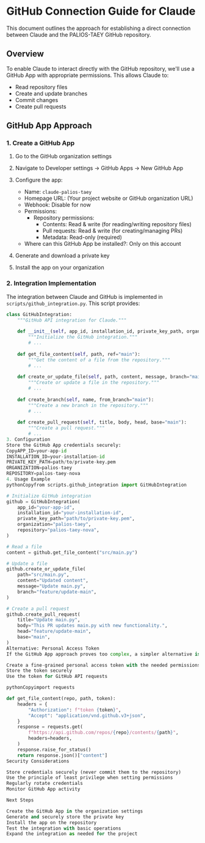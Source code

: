 # GitHub Connection Guide for Claude

This document outlines the approach for establishing a direct connection between Claude and the PALIOS-TAEY GitHub repository.

## Overview

To enable Claude to interact directly with the GitHub repository, we'll use a GitHub App with appropriate permissions. This allows Claude to:
- Read repository files
- Create and update branches
- Commit changes
- Create pull requests

## GitHub App Approach

### 1. Create a GitHub App

1. Go to the GitHub organization settings
2. Navigate to Developer settings → GitHub Apps → New GitHub App
3. Configure the app:
   - Name: `claude-palios-taey`
   - Homepage URL: (Your project website or GitHub organization URL)
   - Webhook: Disable for now
   - Permissions:
     - Repository permissions:
       - Contents: Read & write (for reading/writing repository files)
       - Pull requests: Read & write (for creating/managing PRs)
       - Metadata: Read-only (required)
   - Where can this GitHub App be installed?: Only on this account

4. Generate and download a private key
5. Install the app on your organization

### 2. Integration Implementation

The integration between Claude and GitHub is implemented in `scripts/github_integration.py`. This script provides:

```python
class GitHubIntegration:
    """GitHub API integration for Claude."""
    
    def __init__(self, app_id, installation_id, private_key_path, organization, repository):
        """Initialize the GitHub integration."""
        # ...
    
    def get_file_content(self, path, ref="main"):
        """Get the content of a file from the repository."""
        # ...
    
    def create_or_update_file(self, path, content, message, branch="main"):
        """Create or update a file in the repository."""
        # ...
    
    def create_branch(self, name, from_branch="main"):
        """Create a new branch in the repository."""
        # ...
    
    def create_pull_request(self, title, body, head, base="main"):
        """Create a pull request."""
        # ...
3. Configuration
Store the GitHub App credentials securely:
CopyAPP_ID=your-app-id
INSTALLATION_ID=your-installation-id
PRIVATE_KEY_PATH=path/to/private-key.pem
ORGANIZATION=palios-taey
REPOSITORY=palios-taey-nova
4. Usage Example
pythonCopyfrom scripts.github_integration import GitHubIntegration

# Initialize GitHub integration
github = GitHubIntegration(
    app_id="your-app-id",
    installation_id="your-installation-id",
    private_key_path="path/to/private-key.pem",
    organization="palios-taey",
    repository="palios-taey-nova",
)

# Read a file
content = github.get_file_content("src/main.py")

# Update a file
github.create_or_update_file(
    path="src/main.py",
    content="Updated content",
    message="Update main.py",
    branch="feature/update-main",
)

# Create a pull request
github.create_pull_request(
    title="Update main.py",
    body="This PR updates main.py with new functionality.",
    head="feature/update-main",
    base="main",
)
Alternative: Personal Access Token
If the GitHub App approach proves too complex, a simpler alternative is to use a Personal Access Token (PAT):

Create a fine-grained personal access token with the needed permissions
Store the token securely
Use the token for GitHub API requests

pythonCopyimport requests

def get_file_content(repo, path, token):
    headers = {
        "Authorization": f"token {token}",
        "Accept": "application/vnd.github.v3+json",
    }
    response = requests.get(
        f"https://api.github.com/repos/{repo}/contents/{path}",
        headers=headers,
    )
    response.raise_for_status()
    return response.json()["content"]
Security Considerations

Store credentials securely (never commit them to the repository)
Use the principle of least privilege when setting permissions
Regularly rotate credentials
Monitor GitHub App activity

Next Steps

Create the GitHub App in the organization settings
Generate and securely store the private key
Install the app on the repository
Test the integration with basic operations
Expand the integration as needed for the project
